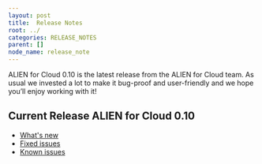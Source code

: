 ```yaml
---
layout: post
title:  Release Notes
root: ../
categories: RELEASE_NOTES
parent: []
node_name: release_note
---
```


ALIEN for Cloud 0.10 is the latest release from the ALIEN for Cloud team. As usual we invested a lot to make it bug-proof and user-friendly and we hope you’ll enjoy working with it!

## Current Release ALIEN for Cloud 0.10

- [What's new](0.10-whats-new.html)
- [Fixed issues](0.10-fixed-issues.html)
- [Known issues](0.10-known-issues.html)

